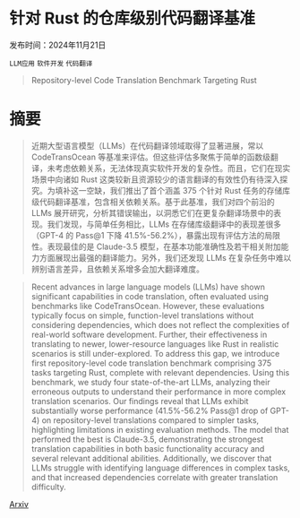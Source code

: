 # 针对 Rust 的仓库级别代码翻译基准

发布时间：2024年11月21日

`LLM应用` `软件开发` `代码翻译`

> Repository-level Code Translation Benchmark Targeting Rust

# 摘要

> 近期大型语言模型（LLMs）在代码翻译领域取得了显著进展，常以 CodeTransOcean 等基准来评估。但这些评估多聚焦于简单的函数级翻译，未考虑依赖关系，无法体现真实软件开发的复杂性。而且，它们在现实场景中向诸如 Rust 这类较新且资源较少的语言翻译的有效性仍有待深入探究。为填补这一空缺，我们推出了首个涵盖 375 个针对 Rust 任务的存储库级代码翻译基准，包含相关依赖关系。基于此基准，我们对四个前沿的 LLMs 展开研究，分析其错误输出，以洞悉它们在更复杂翻译场景中的表现。我们发现，与简单任务相比，LLMs 在存储库级翻译中的表现差很多（GPT-4 的 Pass@1 下降 41.5%-56.2%），暴露出现有评估方法的局限性。表现最佳的是 Claude-3.5 模型，在基本功能准确性及若干相关附加能力方面展现出最强的翻译能力。另外，我们还发现 LLMs 在复杂任务中难以辨别语言差异，且依赖关系增多会加大翻译难度。

> Recent advances in large language models (LLMs) have shown significant capabilities in code translation, often evaluated using benchmarks like CodeTransOcean. However, these evaluations typically focus on simple, function-level translations without considering dependencies, which does not reflect the complexities of real-world software development. Further, their effectiveness in translating to newer, lower-resource languages like Rust in realistic scenarios is still under-explored. To address this gap, we introduce first repository-level code translation benchmark comprising 375 tasks targeting Rust, complete with relevant dependencies. Using this benchmark, we study four state-of-the-art LLMs, analyzing their erroneous outputs to understand their performance in more complex translation scenarios. Our findings reveal that LLMs exhibit substantially worse performance (41.5%-56.2% Pass@1 drop of GPT-4) on repository-level translations compared to simpler tasks, highlighting limitations in existing evaluation methods. The model that performed the best is Claude-3.5, demonstrating the strongest translation capabilities in both basic functionality accuracy and several relevant additional abilities. Additionally, we discover that LLMs struggle with identifying language differences in complex tasks, and that increased dependencies correlate with greater translation difficulty.

[Arxiv](https://arxiv.org/abs/2411.13990)